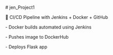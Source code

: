 \# jen\_Project1



🚀 CI/CD Pipeline with Jenkins + Docker + GitHub



\- Docker builds automated using Jenkins

\- Pushes image to DockerHub

\- Deploys Flask app



